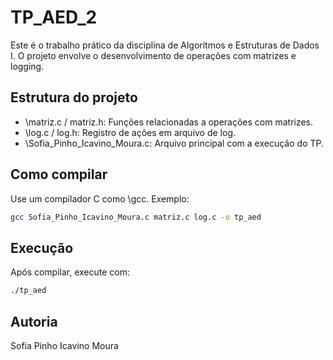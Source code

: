 ﻿# TP_AED_2

Este é o trabalho prático da disciplina de Algoritmos e Estruturas de Dados I. 
O projeto envolve o desenvolvimento de operações com matrizes e logging.

## Estrutura do projeto

- \matriz.c / matriz.h\: Funções relacionadas a operações com matrizes.
- \log.c / log.h\: Registro de ações em arquivo de log.
- \Sofia_Pinho_Icavino_Moura.c\: Arquivo principal com a execução do TP.

## Como compilar

Use um compilador C como \gcc\. Exemplo:

```bash
gcc Sofia_Pinho_Icavino_Moura.c matriz.c log.c -o tp_aed
```
## Execução
Após compilar, execute com: 
```bash
./tp_aed
```

## Autoria

Sofia Pinho Icavino Moura
